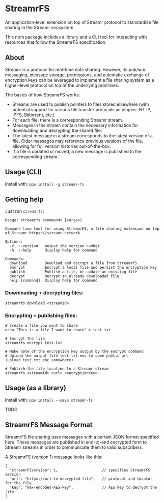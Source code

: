# StreamrFS

An application-level extension on top of Streamr protocol to standardize file sharing in the Streamr ecosystem.

This npm package includes a library and a CLI tool for interacting with resources that follow the StreamrFS specification.

## About

Streamr is a protocol for real-time data sharing. However, its pub/sub messaging, message storage, permissions, and automatic exchange of encryption keys can be leveraged to implement a file sharing system as a higher-level protocol on top of the underlying primitives.

The basics of how StreamrFS works:
 - Streams are used to publish pointers to files stored elsewhere (with potential support for various file transfer protocols as plugins: HTTP, IPFS, Bittorrent, etc.) 
 - For each file, there is a corresponding Streamr stream. 
 - Messages in the stream contain the necessary information for downloading and decrypting the shared file. 
 - The latest message in a stream corresponds to the latest version of a file. Older messages may reference previous versions of the file, allowing for full version histories out-of-the-box.
 - If a file is updated or moved, a new message is published to the corresponding stream.`

## Usage (CLI)

Install with: `npm install -g streamr-fs`

## Getting help

Just run `streamrfs`:

```
Usage: streamrfs <command> [<args>]

Command line tool for using StreamrFS, a file sharing extension on top of Streamr https://streamr.network

Options:
  -V, --version   output the version number
  -h, --help      display help for command

Commands:
  download        Download and decrypt a file from StreamrFS
  encrypt         Encrypt a local file and persist the encryption key
  publish         Publish a file, or update an existing file
  decrypt         Decrypt an already downloaded file
  help [command]  display help for command
```

### Downloading + decrypting files:

`streamrfs download <streamId>`

### Encrypting + publishing files:

```
# Create a file you want to share
echo "This is a file I want to share" > test.txt

# Encrypt the file
streamrfs encrypt test.txt

# Make note of the encryption key output by the encrypt command
# Upload the output file test.txt.enc to some public url
(upload test.txt.enc somewhere)

# Publish the file location to a Streamr stream
streamrfs <streamId> <url> <encryptionKey> 
```

## Usage (as a library)

Install with: `npm install --save streamr-fs`

TODO

## StreamrFS Message Format

StreamrFS file sharing uses messages with a certain JSON format specified here. These messages are published in end-to-end encrypted form to Streamr streams in order to communicate them to valid subscribers. 

A StreamrFS (version 1) message looks like this:

```
{
  "streamrFSVersion": 1,                    // specifies StreamrFS version
  "url": "https://url-to-encrypted-file",   // protocol and locator for the file
  "key": "hex-encoded-AES-key",             // AES key to decrypt the file
}
```
